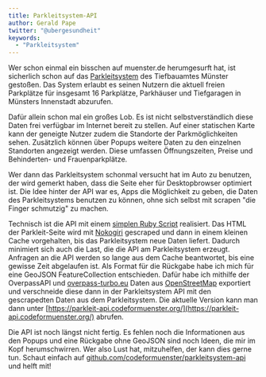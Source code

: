 ```yaml
---
title: Parkleitsystem-API
author: Gerald Pape
twitter: "@ubergesundheit"
keywords:
  - "Parkleitsystem"
---
```

Wer schon einmal ein bisschen auf muenster.de herumgesurft hat, ist sicherlich schon auf das [Parkleitsystem](https://www5.stadt-muenster.de/parkhaeuser/) des Tiefbauamtes Münster gestoßen. Das System erlaubt es seinen Nutzern die aktuell freien Parkplätze für insgesamt 16 Parkplätze, Parkhäuser und Tiefgaragen in Münsters Innenstadt abzurufen.

Dafür allein schon mal ein großes Lob. Es ist nicht selbstverständlich diese Daten frei verfügbar im Internet bereit zu stellen. Auf einer statischen Karte kann der geneigte Nutzer zudem die Standorte der Parkmöglichkeiten sehen. Zusätzlich können über Popups weitere Daten zu den einzelnen Standorten angezeigt werden. Diese umfassen Öffnungszeiten, Preise und Behinderten- und Frauenparkplätze.

Wer dann das Parkleitsystem schonmal versucht hat im Auto zu benutzen, der wird gemerkt haben, dass die Seite eher für Desktopbrowser optimiert ist. Die Idee hinter der API war es, Apps die Möglichkeit zu geben, die Daten des Parkleitsystems benutzen zu können, ohne sich selbst mit scrapen "die Finger schmutzig" zu machen.

Technisch ist die API mit einem [simplen Ruby Script](https://github.com/codeformuenster/parkleitsystem-api/blob/master/lib/parking_api.rb) realisiert. Das HTML der Parkleit-Seite wird mit [Nokogiri](https://www.nokogiri.org/) gescraped und dann in einem kleinen Cache vorgehalten, bis das Parkleitsystem neue Daten liefert. Dadurch minimiert sich auch die Last, die die API am Parkleitsystem erzeugt. Anfragen an die API werden so lange aus dem Cache beantwortet, bis eine gewisse Zeit abgelaufen ist. Als Format für die Rückgabe habe ich mich für eine GeoJSON FeatureCollection entschieden. Dafür habe ich mithilfe der OverpassAPI und [overpass-turbo.eu](https://overpass-turbo.eu/) Daten aus [OpenStreetMap](https://openstreetmap.org) exportiert und verschneide diese dann in der Parkleitsystem API mit den gescrapedten Daten aus dem Parkleitsystem. Die aktuelle Version kann man dann unter [https://parkleit-api.codeformuenster.org/](https://parkleit-api.codeformuenster.org/) abrufen.

Die API ist noch längst nicht fertig. Es fehlen noch die Informationen aus den Popups und eine Rückgabe ohne GeoJSON sind noch Ideen, die mir im Kopf herumschwirren. Wer also Lust hat, mitzuhelfen, der kann dies gerne tun. Schaut einfach auf [github.com/codeformuenster/parkleitsystem-api](https://github.com/codeformuenster/parkleitsystem-api) und helft mit!
